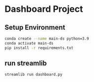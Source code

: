 # Dashboard Project


## Setup Environment


```bash
conda create --name main-ds python=3.9
conda activate main-ds
pip install -r requirements.txt
```

## run streamlib

```bash
streamlib run dashboard.py
```
